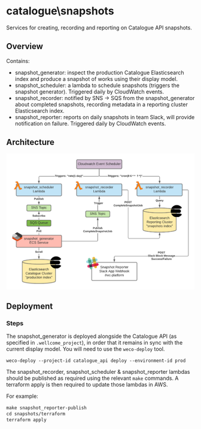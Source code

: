 # catalogue\snapshots

Services for creating, recording and reporting on Catalogue API snapshots.

## Overview

Contains:

- snapshot_generator: inspect the production Catalogue Elasticsearch index and produce a snapshot of works using their display model.
- snapshot_scheduler: a lambda to schedule snapshots (triggers the snapshot generator). Triggered daily by CloudWatch events.
- snapshot_recorder: notified by SNS -> SQS from the snapshot_generator about completed snapshots, recording metadata in a reporting cluster Elasticsearch index.
- snapshot_reporter: reports on daily snapshots in team Slack, will provide notification on failure. Triggered daily by CloudWatch events.

## Architecture

![](architecture.png)

## Deployment

### Steps

The snapshot_generator is deployed alongside the Catalogue API (as specified in `.wellcome_project`), in order that it remains in sync with the current display model. You will need to use the `weco-deploy` tool.

```
weco-deploy --project-id catalogue_api deploy --environment-id prod
```

The snapshot_recorder, snapshot_scheduler & snapshot_reporter lambdas should be published as required using the relevant `make` commands. A terraform apply is then required to update those lambdas in AWS.

For example:

```
make snapshot_reporter-publish
cd snapshots/terraform
terraform apply
```
